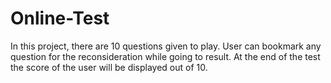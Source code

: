 # Online-Test
In this project, there are 10 questions given to play. User can bookmark any question for the reconsideration while going to result.  At the end of the test the score of the user will be displayed out of 10.
